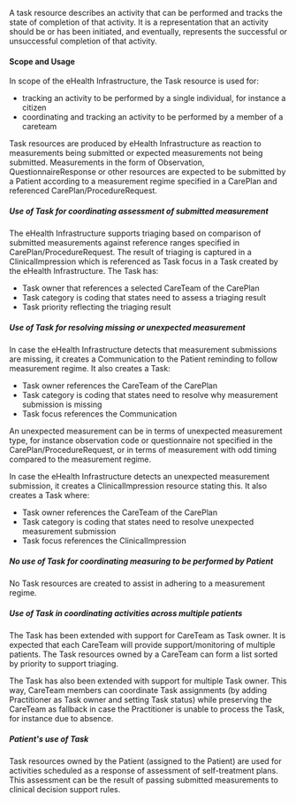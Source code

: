 A task resource describes an activity that can be performed and tracks the state of completion of that activity.
It is a representation that an activity should be or has been initiated, and eventually, represents the successful
or unsuccessful completion of that activity.

#### Scope and Usage

In scope of the eHealth Infrastructure, the Task resource is used for:

* tracking an activity to be performed by a single individual, for instance a citizen
* coordinating and tracking an activity to be performed by a member of a careteam

Task resources are produced by eHealth Infrastructure as reaction to measurements being
submitted or expected measurements not being submitted.
Measurements in the form of Observation, QuestionnaireResponse or other resources are
expected to be submitted by a Patient according to a measurement regime specified in a CarePlan
and referenced CarePlan/ProcedureRequest.

##### Use of Task for coordinating assessment of submitted measurement

The eHealth Infrastructure supports triaging based on comparison of submitted measurements
against reference ranges specified in CarePlan/ProcedureRequest. The result of triaging is
captured in a ClinicalImpression which is referenced as Task focus in a Task created by
the eHealth Infrastructure. The Task has:

* Task owner that references a selected CareTeam of the CarePlan
* Task category is coding that states need to assess a triaging result
* Task priority reflecting the triaging result

##### Use of Task for resolving missing or unexpected measurement

In case the eHealth Infrastructure detects that measurement submissions are missing, it creates a
Communication to the Patient reminding to follow measurement regime. It also creates a Task:

* Task owner references the CareTeam of the CarePlan
* Task category is coding that states need to resolve why measurement submission is missing
* Task focus references the Communication

An unexpected measurement can be in terms of unexpected measurement type, for instance observation code
or questionnaire not specified in the CarePlan/ProcedureRequest, or in terms of measurement with odd timing
compared to the measurement regime.

In case the eHealth Infrastructure detects an unexpected measurement submission,
it creates a ClinicalImpression resource stating this. It also creates a Task where:

* Task owner references the CareTeam of the CarePlan
* Task category is coding that states need to resolve unexpected measurement submission
* Task focus references the ClinicalImpression

##### No use of Task for coordinating measuring to be performed by Patient

No Task resources are created to assist in adhering to a measurement regime.

##### Use of Task in coordinating activities across multiple patients

The Task has been extended with support for CareTeam as Task owner. It is expected that
each CareTeam will provide support/monitoring of multiple patients. The Task resources
owned by a CareTeam can form a list sorted by priority to support triaging.

The Task has also been extended with support for multiple Task owner. This way, CareTeam members
can coordinate Task assignments (by adding Practitioner as Task owner and setting Task status)
while preserving the CareTeam as fallback in case the Practitioner is unable to process the
Task, for instance due to absence.

##### Patient's use of Task

Task resources owned by the Patient (assigned to the Patient) are used for activities
scheduled as a response of assessment of self-treatment plans. This assessment can be the result
of passing submitted measurements to clinical decision support rules.